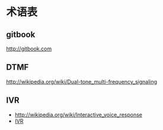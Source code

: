 # 术语表

## gitbook
http://gitbook.com

## DTMF
http://wikipedia.org/wiki/Dual-tone_multi-frequency_signaling

## IVR
- http://wikipedia.org/wiki/Interactive_voice_response
- [IVR](docs/intro/ivr.md)
